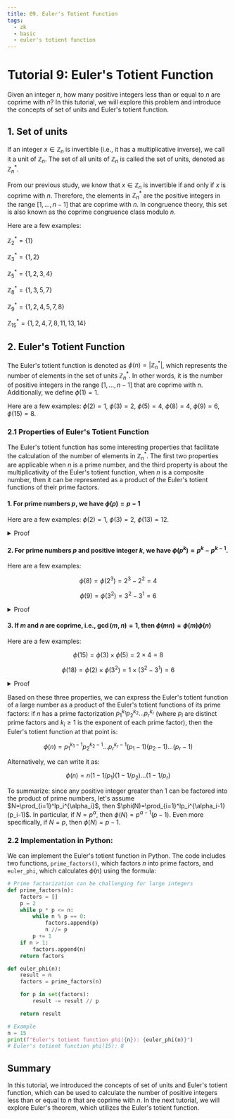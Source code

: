 ```yaml
---
title: 09. Euler's Totient Function
tags:
  - zk
  - basic
  - euler's totient function 
---
```


# Tutorial 9: Euler's Totient Function

Given an integer $n$, how many positive integers less than or equal to $n$ are coprime with $n$? In this tutorial, we will explore this problem and introduce the concepts of set of units and Euler's totient function.

## 1. Set of units

If an integer $x \in \mathbb{Z}_n$ is invertible (i.e., it has a multiplicative inverse), we call it a unit of $\mathbb{Z}_n$. The set of all units of $\mathbb{Z}_n$ is called the set of units, denoted as $\mathbb{Z}_n^*$.

From our previous study, we know that $x \in \mathbb{Z}_n$ is invertible if and only if $x$ is coprime with $n$. Therefore, the elements in $\mathbb{Z}_n^*$ are the positive integers in the range $[1, ..., n-1]$ that are coprime with $n$. In congruence theory, this set is also known as the coprime congruence class modulo $n$.

Here are a few examples:

$\mathbb{Z}^*_2 = \{1\}$

$\mathbb{Z}^*_3 = \{1,2\}$

$\mathbb{Z}^*_5 = \{1, 2, 3, 4\}$

$\mathbb{Z}^*_8 = \{1, 3, 5, 7\}$

$\mathbb{Z}^*_9 = \{1, 2, 4, 5, 7,8\}$

$\mathbb{Z}^*_{15} = \{1, 2, 4, 7, 8, 11, 13, 14\}$

## 2. Euler's Totient Function

The Euler's totient function is denoted as $\phi(n) = |\mathbb{Z}_n^*|$, which represents the number of elements in the set of units $\mathbb{Z}_n^*$. In other words, it is the number of positive integers in the range $[1, ..., n-1]$ that are coprime with $n$. Additionally, we define $\phi(1) = 1$.

Here are a few examples: $\phi(2) = 1$, $\phi(3) = 2$, $\phi(5) = 4$, $\phi(8) = 4$, $\phi(9) = 6$, $\phi(15) = 8$.

### 2.1 Properties of Euler's Totient Function

The Euler's totient function has some interesting properties that facilitate the calculation of the number of elements in $\mathbb{Z}_n^*$. The first two properties are applicable when $n$ is a prime number, and the third property is about the multiplicativity of the Euler's totient function, when $n$ is a composite number, then it can be represented as a product of the Euler's totient functions of their prime factors.

#### 1. For prime numbers $p$, we have $\phi(p) = p-1$

Here are a few examples: $\phi(2) = 1$, $\phi(3)=2$, $\phi(13)=12$.

<details><summary>Proof</summary>

Since $p$ is a prime number, every $x \in \mathbb{Z}_p$ is coprime with $p$, which means there are $p-1$ elements in the range $[1, ..., p-1]$ that are coprime with $p$.

</details>

#### 2. For prime numbers $p$ and positive integer $k$, we have $\phi(p^k) = p^k - p ^{k-1}$.

Here are a few examples: 

$$
\phi(8)= \phi(2^3) = 2^3 - 2^2 = 4
$$

$$
\phi(9)=\phi(3^2) = 3^2 - 3^1 = 6
$$

<details><summary>Proof</summary>

There are a total of $p^k$ elements in the range $[1, ..., p^k]$. Since $p$ is a prime number, only the multiples of $p$ in the range $[p, 2p, 3p, ..., p^k -p, p^k]$ can be divided by $p$ and are not coprime with $p$. Therefore, among every $p$ numbers, only one is not coprime with $p$. There are a total of $p^k / p = p^{k-1}$ such numbers. Therefore, there are $p^k - p ^{k-1}$ numbers that are coprime with $p$, and $\phi(p^k) = p^k - p ^{k-1}$.

</details>

#### 3. If $m$ and $n$ are coprime, i.e., $\gcd(m,n)=1$, then $\phi(mn) = \phi(m)\phi(n)$

Here are a few examples: 
    
$$
\phi(15)= \phi(3) \times \phi(5) = 2 \times 4 = 8
$$

$$
\phi(18)= \phi(2) \times \phi(3^2) = 1 \times (3^2 - 3^1) = 6
$$

<details><summary>Proof</summary>

We need to prove that the sets ${\mathbb{Z}_{mn}^*}$ and $\mathbb{Z}_m^* \times \mathbb{Z}_n^*$ have a bijective relationship, which means their elements correspond one-to-one, and therefore, they have the same number of elements. The number of elements in $\mathbb{Z}_{mn}^*$ is $\phi(mn)$, and the number of elements in $\mathbb{Z}_m^* \times \mathbb{Z}_n^*$ is $\phi(m)\phi(n)$, so $\phi(mn) = \phi(m)\phi(n)$.

We can establish a mapping $f: \mathbb{Z}_{mn}^* \to{\mathbb{Z}_m^* \times \mathbb{Z}_n^*}$, which uniquely determines the residues $a, b$ modulo $m$ and modulo $n$, respectively. Therefore, this mapping is well-defined.

**Surjective**: Since $m$ and $n$ are coprime, by the Chinese Remainder Theorem, for any $(a, b) \in \mathbb{Z}_m^* \times \mathbb{Z}_n^*$, consider the system of congruences:

$x \equiv a \pmod{m}$

$x \equiv b \pmod{n}$

there exists a unique solution $x$. Therefore, for any element in $\mathbb{Z}_m^* \times \mathbb{Z}_n^*$, there exists an $x$ such that $f(x) = (a, b)$. Therefore, $f$ is surjective, which means the mapping covers the entire set $\mathbb{Z}_m^* \times \mathbb{Z}_n^*$.

**Injective**: Suppose we have two different elements $x_1$ and $x_2$. We have $f(x_1) = f(x_2)$, which means 

$(x_1 \mod m, x_1 \mod n) = (x_2 \mod m, x_2 \mod n)$

This implies that $x_1 \equiv x_2 \pmod{m}$ and $x_1 \equiv x_2 \pmod{n}$. Therefore, we have $x_1 \equiv x_2 \pmod{mn}$. Thus, $x_1$ and $x_2$ are equal when its mod by $mn$, proving that $f$ is injective.

Since $f$ is both surjective and injective, it is bijective. Therefore, ${\mathbb{Z}_{mn}^*}$ and $\mathbb{Z}_m^* \times \mathbb{Z}_n^*$ have a bijective relationship, and their elements correspond one-to-one, so $\phi(mn) = \phi(m)\phi(n)$.

</details>


Based on these three properties, we can express the Euler's totient function of a large number as a product of the Euler's totient functions of its prime factors: if $n$ has a prime factorization $p_1^{k_1}p_2^{k_2}...p_r^{k_r}$ (where $p_i$ are distinct prime factors and $k_i \ge 1$ is the exponent of each prime factor), then the Euler's totient function at that point is:

$$
\phi(n)= p_1^{k_1-1}p_2^{k_2-1}...p_r^{k_r-1} (p_1 - 1) (p_2 -1)...(p_r-1) 
$$

Alternatively, we can write it as:

$$
\phi(n)= n (1 - 1/p_1) (1 -1/p_2)...(1-1/p_r)
$$

To summarize: since any positive integer greater than $1$ can be factored into the product of prime numbers, let's assume $N=\prod_{i=1}^lp_i^{\alpha_i}$, then $\phi(N)=\prod_{i=1}^lp_i^{\alpha_i-1}(p_i-1)$. In particular, if $N=p^\alpha$, then $\phi(N)=p^{\alpha-1}(p-1)$. Even more specifically, if $N=p$, then $\phi(N)=p-1$.

### 2.2 Implementation in Python:

We can implement the Euler's totient function in Python. The code includes two functions, `prime_factors()`, which factors $n$ into prime factors, and `euler_phi`, which calculates $\phi(n)$ using the formula:

```python
# Prime factorization can be challenging for large integers
def prime_factors(n):
    factors = []
    p = 2
    while p * p <= n:
        while n % p == 0:
            factors.append(p)
            n //= p
        p += 1
    if n > 1:
        factors.append(n)
    return factors

def euler_phi(n):
    result = n
    factors = prime_factors(n)

    for p in set(factors):
        result -= result // p

    return result

# Example
n = 15
print(f"Euler's totient function phi({n}): {euler_phi(n)}")
# Euler's totient function phi(15): 8
```

## Summary

In this tutorial, we introduced the concepts of set of units and Euler's totient function, which can be used to calculate the number of positive integers less than or equal to $n$ that are coprime with $n$. In the next tutorial, we will explore Euler's theorem, which utilizes the Euler's totient function.
